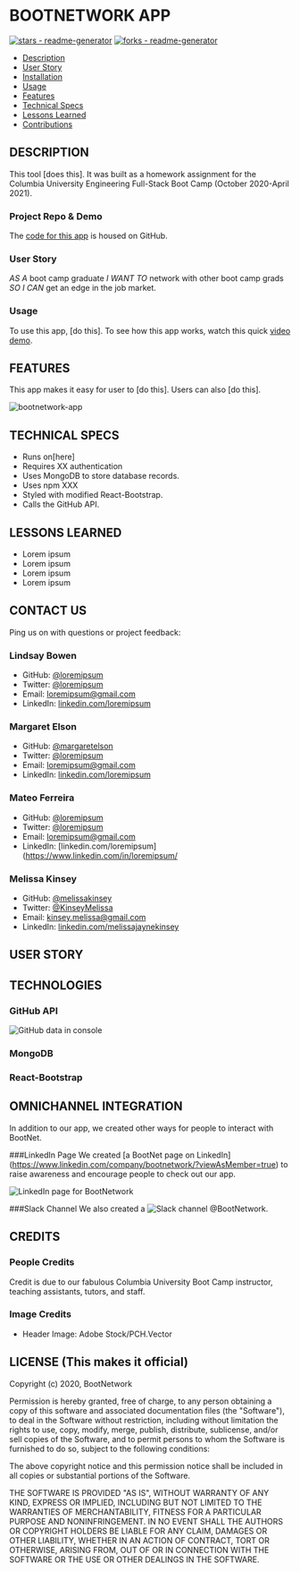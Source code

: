 # BOOTNETWORK APP

[![stars - readme-generator](https://img.shields.io/github/stars/melissakinsey/readme-generator?style=social)](https://github.com/melissakinsey/readme-generator)
[![forks - readme-generator](https://img.shields.io/github/forks/melissakinsey/readme-generator?style=social)](https://github.com/melissakinsey/readme-generator)

* [Description](##Description)
* [User Story](##User_Story)
* [Installation](##Installation)
* [Usage](##Usage)
* [Features](##Features)
* [Technical Specs](##Technical_Specs)
* [Lessons Learned](##Lessons_Learned)
* [Contributions](##Contributions)
	

## DESCRIPTION
This tool [does this]. It was built as a homework assignment for the Columbia University Engineering Full-Stack Boot Camp (October 2020-April 2021).

### Project Repo & Demo
The [code for this app](https://github.com/margaretelson/BootNet) is housed on GitHub.  
		
### User Story
*AS A* boot camp graduate 
*I WANT TO* network with other boot camp grads 
*SO I CAN* get an edge in the job market.	
	
### Usage
To use this app, [do this]. To see how this app works, watch this quick [video demo](https://youtu.be/xxxx).
	
## FEATURES
This app makes it easy for user to [do this]. Users can also [do this].

![bootnetwork-app](assets/lorem-ipsum.png)
	
## TECHNICAL SPECS
* Runs on[here] 
* Requires XX authentication 
* Uses MongoDB to store database records. 
* Uses npm XXX 
* Styled with modified React-Bootstrap.
* Calls the GitHub API. 
	
## LESSONS LEARNED 
* Lorem ipsum
* Lorem ipsum
* Lorem ipsum
* Lorem ipsum


## CONTACT US
Ping us on with questions or project feedback:

### Lindsay Bowen
* GitHub: [@loremipsum](https://link)
* Twitter: [@loremipsum](https://twitter.com/loremipsum)
* Email: [loremipsum@gmail.com](mailto:loremipsum@gmail.com)
* LinkedIn: [linkedin.com/loremipsum](https://www.linkedin.com/in/loremipsum/)

### Margaret Elson
* GitHub: [@margaretelson](https://link)
* Twitter: [@loremipsum](https://twitter.com/loremipsum)
* Email: [loremipsum@gmail.com](mailto:loremipsum@gmail.com)
* LinkedIn: [linkedin.com/loremipsum](https://www.linkedin.com/in/loremipsum/)

### Mateo Ferreira
* GitHub: [@loremipsum](https://link)
* Twitter: [@loremipsum](https://twitter.com/loremipsum)
* Email: [loremipsum@gmail.com](mailto:loremipsum@gmail.com)
* LinkedIn: [linkedin.com/loremipsum](https://www.linkedin.com/in/loremipsum/

### Melissa Kinsey
* GitHub: [@melissakinsey](https://melissakinsey.github.io/portfolio/)
* Twitter: [@KinseyMelissa](https://twitter.com/KinseyMelissa)
* Email: [kinsey.melissa@gmail.com](mailto:kinsey.melissa@gmail.com)
* LinkedIn: [linkedin.com/melissajaynekinsey](https://www.linkedin.com/in/melissajaynekinsey/)


## USER STORY

## TECHNOLOGIES
### GitHub API
![GitHub data in console](/client/src/Assets/github-data-in-console.png)

### MongoDB

### React-Bootstrap

## OMNICHANNEL INTEGRATION
In addition to our app, we created other ways for people to interact with BootNet. 

###LinkedIn Page
We created [a BootNet page on LinkedIn] (https://www.linkedin.com/company/bootnetwork/?viewAsMember=true) to raise awareness and encourage people to check out our app.

![LinkedIn page for BootNetwork](/client/public/linkedin.png)

###Slack Channel
We also created a ![Slack channel](/client/src/Assets/slack.png) @BootNetwork.

## CREDITS

### People Credits
Credit is due to our fabulous Columbia University Boot Camp instructor, teaching assistants, tutors, and staff.

### Image Credits
* Header Image: Adobe Stock/PCH.Vector

## LICENSE (This makes it official)

Copyright (c) 2020, BootNetwork

Permission is hereby granted, free of charge, to any person obtaining a copy
of this software and associated documentation files (the "Software"), to deal
in the Software without restriction, including without limitation the rights
to use, copy, modify, merge, publish, distribute, sublicense, and/or sell
copies of the Software, and to permit persons to whom the Software is
furnished to do so, subject to the following conditions:

The above copyright notice and this permission notice shall be included in all copies or substantial portions of the Software.

THE SOFTWARE IS PROVIDED "AS IS", WITHOUT WARRANTY OF ANY KIND, EXPRESS OR
IMPLIED, INCLUDING BUT NOT LIMITED TO THE WARRANTIES OF MERCHANTABILITY,
FITNESS FOR A PARTICULAR PURPOSE AND NONINFRINGEMENT. IN NO EVENT SHALL THE
AUTHORS OR COPYRIGHT HOLDERS BE LIABLE FOR ANY CLAIM, DAMAGES OR OTHER
LIABILITY, WHETHER IN AN ACTION OF CONTRACT, TORT OR OTHERWISE, ARISING FROM,
OUT OF OR IN CONNECTION WITH THE SOFTWARE OR THE USE OR OTHER DEALINGS IN THE
SOFTWARE.

